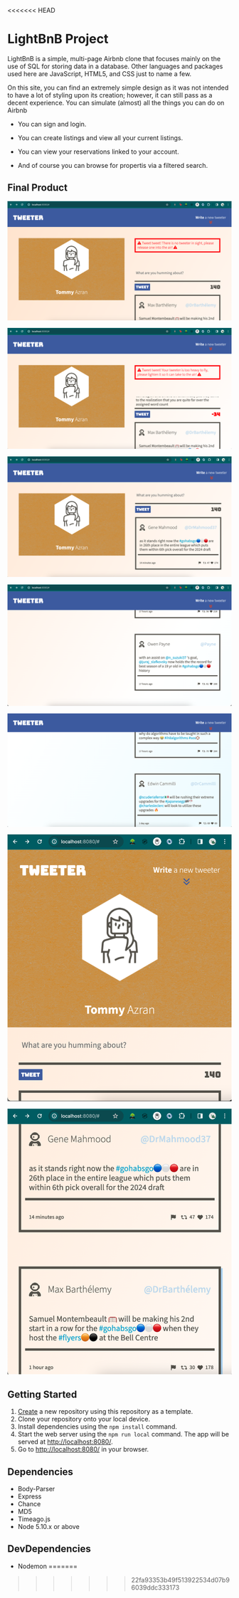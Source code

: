 <<<<<<< HEAD
# LightBnB Project

LightBnB is a simple, multi-page Airbnb clone that focuses mainly on the use of SQL for storing data in a database. Other languages and packages used here are JavaScript, HTML5, and CSS just to name a few.

On this site, you can find an extremely simple design as it was not intended to have a lot of styling upon its creation; however, it can still pass as a decent experience. You can simulate (almost) all the things you can do on Airbnb

- You can sign and login.

- You can create listings and view all your current listings.

- You can view your reservations linked to your account.

- And of course you can browse for propertis via a filtered search.

## Final Product

!["Screenshot of LightBnB sign in / log in page"](https://github.com/Xanadude2112/tweeter/blob/main/docs/tweeter-error.png?raw=true)

!["Screenshot of LightBnB filtered search page"](https://github.com/Xanadude2112/tweeter/blob/main/docs/tweeter-error2.png?raw=true)

!["Screenshot of LightBnB sign in / log in page"](https://github.com/Xanadude2112/tweeter/blob/main/docs/tweeter3.png?raw=true)

!["Screenshot of LightBnB sign in / log in page"](https://github.com/Xanadude2112/tweeter/blob/main/docs/tweeter2.png?raw=true)

!["Screenshot of LightBnB sign in / log in page"](https://github.com/Xanadude2112/tweeter/blob/main/docs/tweeter.png?raw=true)

!["Screenshot of LightBnB sign in / log in page"](https://github.com/Xanadude2112/tweeter/blob/main/docs/tweeter-ipad.png?raw=true)

!["Screenshot of LightBnB sign in / log in page"](https://github.com/Xanadude2112/tweeter/blob/main/docs/tweeter-ipad2.png?raw=true)


## Getting Started

1. [Create](https://docs.github.com/en/repositories/creating-and-managing-repositories/creating-a-repository-from-a-template) a new repository using this repository as a template.
2. Clone your repository onto your local device.
3. Install dependencies using the `npm install` command.
3. Start the web server using the `npm run local` command. The app will be served at <http://localhost:8080/>.
4. Go to <http://localhost:8080/> in your browser.

## Dependencies

- Body-Parser
- Express
- Chance
- MD5
- Timeago.js
- Node 5.10.x or above

## DevDependencies

- Nodemon
=======

>>>>>>> 22fa93353b49f513922534d07b96039ddc333173
